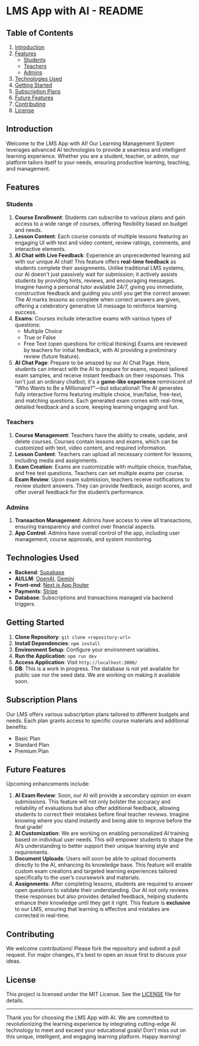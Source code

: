 # LMS App with AI - README

## Table of Contents
1. [Introduction](#introduction)
2. [Features](#features)
   - [Students](#students)
   - [Teachers](#teachers)
   - [Admins](#admins)
3. [Technologies Used](#technologies-used)
4. [Getting Started](#getting-started)
5. [Subscription Plans](#subscription-plans)
6. [Future Features](#future-features)
7. [Contributing](#contributing)
8. [License](#license)

## Introduction
Welcome to the LMS App with AI! Our Learning Management System leverages advanced AI technologies to provide a seamless and intelligent learning experience. Whether you are a student, teacher, or admin, our platform tailors itself to your needs, ensuring productive learning, teaching, and management.

## Features

### Students
1. **Course Enrollment**: Students can subscribe to various plans and gain access to a wide range of courses, offering flexibility based on budget and needs.
2. **Lesson Content**: Each course consists of multiple lessons featuring an engaging UI with text and video content, review ratings, comments, and interactive elements.
3. **AI Chat with Live Feedback**: Experience an unprecedented learning aid with our unique AI chat! This feature offers **real-time feedback** as students complete their assignments. Unlike traditional LMS systems, our AI doesn't just passively wait for submission; it actively assists students by providing hints, reviews, and encouraging messages. Imagine having a personal tutor available 24/7, giving you immediate, constructive feedback and guiding you until you get the correct answer. The AI marks lessons as complete when correct answers are given, offering a celebratory generative UI message to reinforce learning success.
4. **Exams**: Courses include interactive exams with various types of questions:
   - Multiple Choice
   - True or False
   - Free Text (open questions for critical thinking)
   Exams are reviewed by teachers for initial feedback, with AI providing a preliminary review (future feature).
5. **AI Chat Page**: Prepare to be amazed by our AI Chat Page. Here, students can interact with the AI to prepare for exams, request tailored exam samples, and receive instant feedback on their responses. This isn't just an ordinary chatbot; it's a **game-like experience** reminiscent of "Who Wants to Be a Millionaire?"—but educational! The AI generates fully interactive forms featuring multiple choice, true/false, free-text, and matching questions. Each generated exam comes with real-time, detailed feedback and a score, keeping learning engaging and fun.

### Teachers
1. **Course Management**: Teachers have the ability to create, update, and delete courses. Courses contain lessons and exams, which can be customized with text, video content, and required information.
2. **Lesson Content**: Teachers can upload all necessary content for lessons, including media and assignments.
3. **Exam Creation**: Exams are customizable with multiple choice, true/false, and free text questions. Teachers can set multiple exams per course.
4. **Exam Review**: Upon exam submission, teachers receive notifications to review student answers. They can provide feedback, assign scores, and offer overall feedback for the student’s performance.

### Admins
1. **Transaction Management**: Admins have access to view all transactions, ensuring transparency and control over financial aspects.
2. **App Control**: Admins have overall control of the app, including user management, course approvals, and system monitoring.

## Technologies Used
- **Backend**: [Supabase](https://supabase.io/)
- **AI/LLM**: [OpenAI](https://openai.com/), [Gemini](https://geminiprotocol.net/)
- **Front-end**: [Next.js App Router](https://nextjs.org/docs/routing/introduction)
- **Payments**: [Stripe](https://stripe.com/)
- **Database**: Subscriptions and transactions managed via backend triggers.

## Getting Started
1. **Clone Repository**: `git clone <repository-url>`
2. **Install Dependencies**: `npm install`
3. **Environment Setup**: Configure your environment variables.
4. **Run the Application**: `npm run dev`
5. **Access Application**: Visit `http://localhost:3000/`
6. **DB**: This is a work in progress. The database is not yet available for public use nor the seed data. We are working on making it available soon.

## Subscription Plans
Our LMS offers various subscription plans tailored to different budgets and needs. Each plan grants access to specific course materials and additional benefits:
- Basic Plan
- Standard Plan
- Premium Plan

## Future Features
Upcoming enhancements include:
1. **AI Exam Review**: Soon, our AI will provide a secondary opinion on exam submissions. This feature will not only bolster the accuracy and reliability of evaluations but also offer additional feedback, allowing students to correct their mistakes before final teacher reviews. Imagine knowing where you stand instantly and being able to improve before the final grade!
2. **AI Customization**: We are working on enabling personalized AI training based on individual user needs. This will empower students to shape the AI’s understanding to better support their unique learning style and requirements.
3. **Document Uploads**: Users will soon be able to upload documents directly to the AI, enhancing its knowledge base. This feature will enable custom exam creations and targeted learning experiences tailored specifically to the user’s coursework and materials.
4. **Assignments**: After completing lessons, students are required to answer open questions to validate their understanding. Our AI not only reviews these responses but also provides detailed feedback, helping students enhance their knowledge until they get it right. This feature is **exclusive** to our LMS, ensuring that learning is effective and mistakes are corrected in real-time.

## Contributing
We welcome contributions! Please fork the repository and submit a pull request. For major changes, it's best to open an issue first to discuss your ideas.

## License
This project is licensed under the MIT License. See the [LICENSE](LICENSE) file for details.

---

Thank you for choosing the LMS App with AI. We are committed to revolutionizing the learning experience by integrating cutting-edge AI technology to meet and exceed your educational goals! Don’t miss out on this unique, intelligent, and engaging learning platform. Happy learning!
